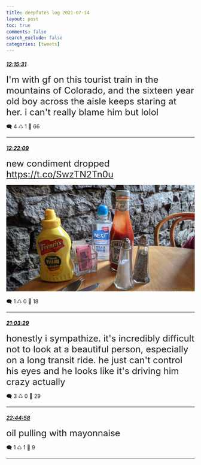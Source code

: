 ```yaml
---
title: deepfates log 2021-07-14
layout: post
toc: true
comments: false
search_exclude: false
categories: [tweets]
---
```



#### <a href = "https://twitter.com/deepfates/status/1415374414263197697">*12:15:31*</a>

<font size="5">I'm with gf on this tourist train in the mountains of Colorado, and the sixteen year old boy across the aisle keeps staring at her. i can't really blame him but lolol</font>



🗨️ 4 ♺ 1 🤍  66   

---
    
#### <a href = "https://twitter.com/deepfates/status/1415376084669849600">*12:22:09*</a>

<font size="5">new condiment dropped  https://t.co/SwzTN2Tn0u</font>

![image from twitter](/images/E6RrrgMVIAMhuAS.jpg)


🗨️ 1 ♺ 0 🤍  18   

---
    
#### <a href = "https://twitter.com/deepfates/status/1415507279944716290">*21:03:29*</a>

<font size="5">honestly i sympathize. it's incredibly difficult not to look at a beautiful person, especially on a long transit ride. he just can't control his eyes and he looks like it's driving him crazy actually</font>



🗨️ 3 ♺ 0 🤍  29   

---
    
#### <a href = "https://twitter.com/deepfates/status/1415532822308196352">*22:44:58*</a>

<font size="5">oil pulling with mayonnaise</font>



🗨️ 1 ♺ 1 🤍  9   

---
    
            

